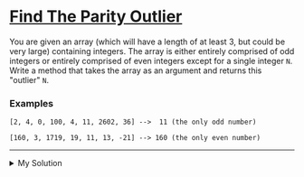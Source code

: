 # [Find The Parity Outlier](https://www.codewars.com/kata/5526fc09a1bbd946250002dc)

You are given an array (which will have a length of at least 3, but could be very large) containing integers. The array is either entirely comprised of odd integers or entirely comprised of even integers except for a single integer `N`. Write a method that takes the array as an argument and returns this "outlier" `N`.

### Examples

```
[2, 4, 0, 100, 4, 11, 2602, 36] -->  11 (the only odd number)

[160, 3, 1719, 19, 11, 13, -21] --> 160 (the only even number)
```

---

<details><summary>My Solution</summary>

```js
function findOutlier(integers) {
  let evenCount = 0
  let oddCount = 0
  let isEvenArray = false

  // Count the first 3 integers
  for (let i = 0; i < 3; i++) {
    if (integers[i] % 2 === 0) evenCount++
    else oddCount++
  }

  // Check if the majority is even or odd
  isEvenArray = evenCount > oddCount

  // Filter the array based on the majority parity and return the first element
  return integers.filter(integer => (isEvenArray ? integer % 2 !== 0 : integer % 2 === 0))[0]
}
```

</details>
